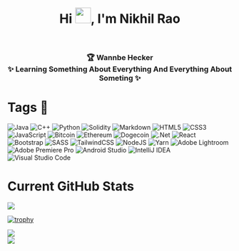 <!--- 👋 Hi, I’m @OMGitsNIK
- 👀 I’m interested in learning new skills in Computer Science
- 🌱 I’m currently learning java and python and also attending college !
- 💞️ I’m looking to collaborate on projects that use java and python.
- 📫 Reach me on [twitter](https://twitter.com/AlphaQ12345?s=03)
--->
<!---
OMGitsNIK/OMGitsNIK is a ✨ special ✨ repository because its `README.md` (this file) appears on your GitHub profile.
You can click the Preview link to take a look at your changes.
--->

<h1 align="center"> Hi <img src="https://github.com/TheDudeThatCode/TheDudeThatCode/blob/master/Assets/Hi.gif" width="35px">, I'm Nikhil Rao </br> 
</h1>
<p align="center">
<a href="https://twitter.com/AlphaQ12345?s=03"><img alt="" src="https://img.shields.io/badge/@NIKHIL_RAO-%231DA1F2.svg?style=for-the-badge&logo=Twitter&logoColor=white" style="vertical-align:center" /></a>
<a href="https://www.linkedin.com/in/nikhil-rao-90b337221/"><img alt="" src="https://img.shields.io/badge/@Nikhil_Rao-%230077B5.svg?style=for-the-badge&logo=linkedin&logoColor=white" style="vertical-align:center"/></a>
<a href="https://www.instagram.com/ohmygoditsnikhil/?hl=en"><img alt="" src="https://img.shields.io/badge/ohmygoditsnikhil-%23E4405F.svg?style=for-the-badge&logo=Instagram&logoColor=white" style="vertical-align:center"/></a>
</p>

<h3 align="center"> 🏆 Wannbe Hecker </br>
 ✨ Learning Something About Everything And Everything About Someting ✨
</h3>


# Tags 📌
![Java](https://img.shields.io/badge/java-%23ED8B00.svg?style=for-the-badge&logo=java&logoColor=white)
![C++](https://img.shields.io/badge/c++-%2300599C.svg?style=for-the-badge&logo=c%2B%2B&logoColor=white)
![Python](https://img.shields.io/badge/python-3670A0?style=for-the-badge&logo=python&logoColor=ffdd54)
![Solidity](https://img.shields.io/badge/Solidity-%23363636.svg?style=for-the-badge&logo=solidity&logoColor=white)
![Markdown](https://img.shields.io/badge/markdown-%23000000.svg?style=for-the-badge&logo=markdown&logoColor=white)
![HTML5](https://img.shields.io/badge/html5-%23E34F26.svg?style=for-the-badge&logo=html5&logoColor=white)
![CSS3](https://img.shields.io/badge/css3-%231572B6.svg?style=for-the-badge&logo=css3&logoColor=white)
![JavaScript](https://img.shields.io/badge/javascript-%23323330.svg?style=for-the-badge&logo=javascript&logoColor=%23F7DF1E)
![Bitcoin](https://img.shields.io/badge/Bitcoin-000?style=for-the-badge&logo=bitcoin&logoColor=white)
![Ethereum](https://img.shields.io/badge/Ethereum-3C3C3D?style=for-the-badge&logo=Ethereum&logoColor=white)
![Dogecoin](https://img.shields.io/badge/dogecoin-B59A30?style=for-the-badge&logo=dogecoin&logoColor=white)
![.Net](https://img.shields.io/badge/.NET-5C2D91?style=for-the-badge&logo=.net&logoColor=white)
![React](https://img.shields.io/badge/react-%2320232a.svg?style=for-the-badge&logo=react&logoColor=%2361DAFB)
![Bootstrap](https://img.shields.io/badge/bootstrap-%23563D7C.svg?style=for-the-badge&logo=bootstrap&logoColor=white)
![SASS](https://img.shields.io/badge/SASS-hotpink.svg?style=for-the-badge&logo=SASS&logoColor=white)
![TailwindCSS](https://img.shields.io/badge/tailwindcss-%2338B2AC.svg?style=for-the-badge&logo=tailwind-css&logoColor=white)
![NodeJS](https://img.shields.io/badge/node.js-6DA55F?style=for-the-badge&logo=node.js&logoColor=white)
![Yarn](https://img.shields.io/badge/yarn-%232C8EBB.svg?style=for-the-badge&logo=yarn&logoColor=white)
![Adobe Lightroom](https://img.shields.io/badge/Adobe%20Lightroom-31A8FF.svg?style=for-the-badge&logo=Adobe%20Lightroom&logoColor=white)
![Adobe Premiere Pro](https://img.shields.io/badge/Adobe%20Premiere%20Pro-9999FF.svg?style=for-the-badge&logo=Adobe%20Premiere%20Pro&logoColor=white)
![Android Studio](https://img.shields.io/badge/Android%20Studio-3DDC84.svg?style=for-the-badge&logo=android-studio&logoColor=white)
![IntelliJ IDEA](https://img.shields.io/badge/IntelliJIDEA-000000.svg?style=for-the-badge&logo=intellij-idea&logoColor=white)
![Visual Studio Code](https://img.shields.io/badge/Visual%20Studio%20Code-0078d7.svg?style=for-the-badge&logo=visual-studio-code&logoColor=white)

# Current GitHub Stats
<img src="https://github-readme-stats.vercel.app/api?username=omgitsnik&show_icons=true&hide_border=true&theme=gruvbox" >

[![trophy](https://github-profile-trophy.vercel.app/?username=OMGitsNIK&theme=gruvbox)]()

[![](https://readme-typing-svg.herokuapp.com?color=FFC300&lines=Thanks+for+Visiting+my+GitHub+Profile)]() </br>
![](https://komarev.com/ghpvc/?username=OMGitsNIK&label=Profile+Views&color=yellow)




